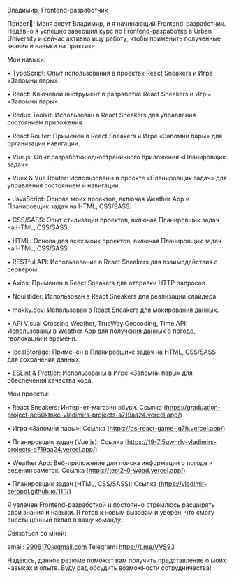 

Владимир, Frontend-разработчик

Привет👋! Меня зовут Владимир, и я начинающий Frontend-разработчик. Недавно я успешно завершил курс по Frontend-разработке в Urban University и сейчас активно ищу работу, чтобы применить полученные знания и навыки на практике.

Мои навыки:

• TypeScript:  Опыт использования в проектах React Sneakers и Игра «Запомни пары».

• React:  Ключевой инструмент в разработке React Sneakers и Игры «Запомни пары».

• Redux Toolkit:  Использован в React Sneakers для управления состоянием приложения.

• React Router:  Применен в React Sneakers и Игре «Запомни пары» для организации навигации.

• Vue.js:  Опыт разработки одностраничного приложения «Планировщик задач».

• Vuex & Vue Router:  Использованы в проекте «Планировщик задач» для управления состоянием и навигации.

• JavaScript:  Основа моих проектов, включая Weather App и Планировщик задач на HTML, CSS/SASS.

• CSS/SASS:  Опыт стилизации проектов, включая Планировщик задач на HTML, CSS/SASS.

• HTML:  Основа для всех моих проектов, включая Планировщик задач на HTML, CSS/SASS.

• RESTful API:  Использование в React Sneakers для взаимодействия с сервером.

• Axios:  Применен в React Sneakers для отправки HTTP-запросов.

• Nouislider:  Использован в React Sneakers для реализации слайдера.

• mokky.dev:  Использован в React Sneakers для мокирования данных.

• API Visual Crossing Weather, TrueWay Geocoding, Time API:  Использованы в Weather App для получения данных о погоде, геолокации и времени.

• localStorage:  Применен в Планировщике задач на HTML, CSS/SASS для сохранения данных.

• ESLint & Prettier:  Использованы в Игре «Запомни пары» для обеспечения качества кода.


Мои проекты:

• React Sneakers: Интернет-магазин обуви. Ссылка (https://graduation-project-ae60ktnke-vladimirs-projects-a719aa24.vercel.app/)

• Игра «Запомни пары»:  Ссылка (https://ds-react-game-jq7h.vercel.app/)

• Планировщик задач (Vue.js):  Ссылка (https://19-7l5qwhrlv-vladimirs-projects-a719aa24.vercel.app/)

• Weather App: Веб-приложение для поиска информации о погоде и ведения заметок. Ссылка (https://test2-0-woad.vercel.app/)

• Планировщик задач (HTML, CSS/SASS):  Ссылка (https://vladimir-seropol.github.io/11.1/)


Я увлечен Frontend-разработкой и постоянно стремлюсь расширять свои знания и навыки.  Я готов к новым вызовам и уверен, что смогу внести ценный вклад в вашу команду.


Связаться со мной:

email: 9906170@gmail.com
Telegram: https://t.me/VVS93


Надеюсь, данное резюме поможет вам получить представление о моих навыках и опыте. Буду рад обсудить возможности сотрудничества!




